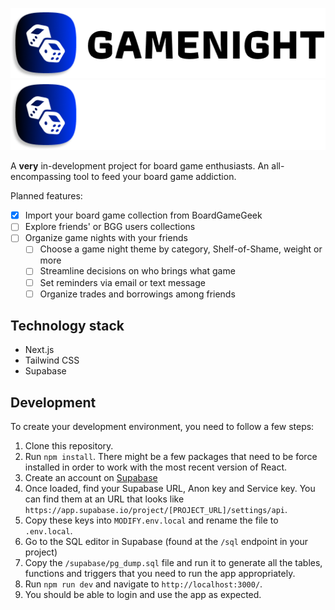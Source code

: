 ![GameNight Logo](https://raw.githubusercontent.com/antoniolofiego/game-night/develop/docs/assets/LogoLight.png#gh-light-mode-only)
![GameNight Logo](https://raw.githubusercontent.com/antoniolofiego/game-night/develop/docs/assets/LogoDark.png#gh-dark-mode-only)

A **very** in-development project for board game enthusiasts. An all-encompassing tool to feed your board game addiction.

Planned features:

- [x] Import your board game collection from BoardGameGeek
- [ ] Explore friends' or BGG users collections
- [ ] Organize game nights with your friends
  - [ ] Choose a game night theme by category, Shelf-of-Shame, weight or more
  - [ ] Streamline decisions on who brings what game
  - [ ] Set reminders via email or text message
  - [ ] Organize trades and borrowings among friends

## Technology stack

- Next.js
- Tailwind CSS
- Supabase

## Development

To create your development environment, you need to follow a few steps:

1. Clone this repository.
2. Run `npm install`. There might be a few packages that need to be force installed in order to work with the most recent version of React.
3. Create an account on [Supabase](http://supabase.com)
4. Once loaded, find your Supabase URL, Anon key and Service key. You can find them at an URL that looks like `https://app.supabase.io/project/[PROJECT_URL]/settings/api`.
5. Copy these keys into `MODIFY.env.local` and rename the file to `.env.local`.
6. Go to the SQL editor in Supabase (found at the `/sql` endpoint in your project)
7. Copy the `/supabase/pg_dump.sql` file and run it to generate all the tables, functions and triggers that you need to run the app appropriately.
8. Run `npm run dev` and navigate to `http://localhost:3000/`.
9. You should be able to login and use the app as expected.
